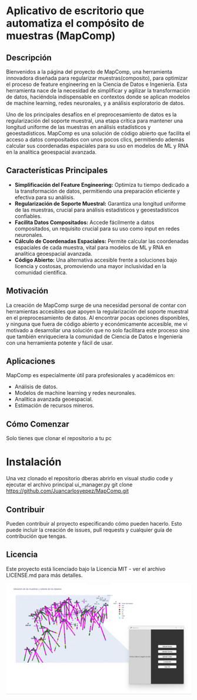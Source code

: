 # **Aplicativo de escritorio que automatiza el compósito de muestras (MapComp)**
## **Descripción**
Bienvenidos a la página del proyecto de MapComp, una herramienta innovadora diseñada para regularizar muestras(composito), para optimizar el proceso de feature engineering en la Ciencia de Datos e Ingeniería. Esta herramienta nace de la necesidad de simplificar y agilizar la transformación de datos, haciéndola indispensable en contextos donde se aplican modelos de machine learning, redes neuronales, y a análisis exploratorio de datos.

Uno de los principales desafíos en el preprocesamiento de datos es la regularización del soporte muestral, una etapa crítica para mantener una longitud uniforme de las muestras en análisis estadísticos y geoestadísticos. MapComp es una solución de código abierto que facilita el acceso a datos compositados con unos pocos clics, permitiendo además calcular sus coordenadas espaciales para su uso en modelos de ML y RNA en la analítica geoespacial avanzada.

## Características Principales

- **Simplificación del Feature Engineering:** Optimiza tu tiempo dedicado a la transformación de datos, permitiendo una preparación eficiente y efectiva para su análisis.
- **Regularización de Soporte Muestral:** Garantiza una longitud uniforme de las muestras, crucial para análisis estadísticos y geoestadísticos confiables.
- **Facilita Datos Compositados:** Accede fácilmente a datos compositados, un requisito crucial para su uso como input en redes neuronales.
- **Cálculo de Coordenadas Espaciales:** Permite calcular las coordenadas espaciales de cada muestra, vital para modelos de ML y RNA en analítica geoespacial avanzada.
- **Código Abierto:** Una alternativa accesible frente a soluciones bajo licencia y costosas, promoviendo una mayor inclusividad en la comunidad científica.

## Motivación

La creación de MapComp surge de una necesidad personal de contar con herramientas accesibles que apoyen la regularización del soporte muestral en el preprocesamiento de datos. Al encontrar pocas opciones disponibles, y ninguna que fuera de código abierto y económicamente accesible, me vi motivado a desarrollar una solución que no solo facilitara este proceso sino que también enriqueciera la comunidad de Ciencia de Datos e Ingeniería con una herramienta potente y fácil de usar.
## Aplicaciones

MapComp es especialmente útil para profesionales y académicos en:

-    Análisis de datos.
-    Modelos de machine learning y redes neuronales.
-    Analítica avanzada geoespacial.
-    Estimación de recursos mineros.

## Cómo Comenzar

Solo tienes que clonar el repositorio a tu pc

# Instalación

Una vez clonado el  repositorio dberas abrirlo en visual studio code y ejecutar el archivo principal ui_manager.py
git clone https://github.com/Juancarlosyepez/MapComp.git

## Contribuir

Pueden contribuir al proyecto especificando cómo pueden hacerlo. Esto puede incluir la creación de issues, pull requests y cualquier guía de contribución que tengas.

## Licencia


Este proyecto está licenciado bajo la Licencia MIT - ver el archivo LICENSE.md para más detalles.

![Vista Previa](/imagenes/vista_previa.png)

